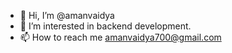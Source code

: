 - 👋 Hi, I’m @amanvaidya
- 👀 I’m interested in backend development.
- 📫 How to reach me amanvaidya700@gmail.com

<!---
amanvaidya/amanvaidya is a ✨ special ✨ repository because its `README.md` (this file) appears on your GitHub profile.
You can click the Preview link to take a look at your changes.
--->
